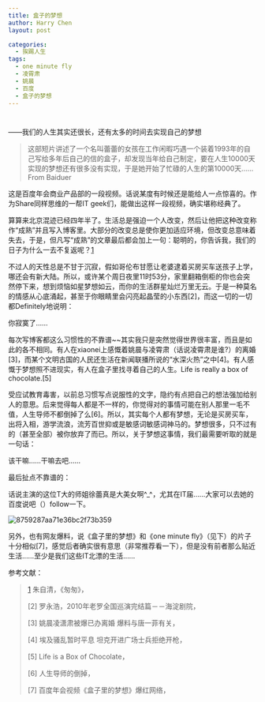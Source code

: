 ```yaml
---
title: 盒子的梦想
author: Harry Chen
layout: post

categories:
  - 挨踢人生
tags:
  - one minute fly
  - 凌霄肃
  - 姚晨
  - 百度
  - 盒子的梦想
---
```

# 

——我们的人生其实还很长，还有太多的时间去实现自己的梦想

> 这部短片讲述了一个名叫蕾蕾的女孩在工作闲暇巧遇一个装着1993年的自己写给多年后自己的信的盒子，却发现当年给自己制定，要在人生10000天实现的梦想还有很多没有实现，于是她开始了忙碌的人生的第10000天……From Baiduer

这是百度年会商业产品部的一段视频。话说某度有时候还是能给人一点惊喜的。作为Share同样思维的一帮IT geek们，能做出这样一段视频，确实堪称经典了。

算算来北京混迹已经四年半了。生活总是强迫一个人改变，然后让他把这种改变称作“成熟”并且写入博客里。大部分的改变总是使你更加适应环境，但改变总意味着失去，于是，但凡写“成熟”的文章最后都会加上一句：聪明的，你告诉我，我们的日子为什么一去不复返呢？[1]

不过人的天性总是不甘于沉寂，假如哥伦布甘愿让老婆逮着买房买车送孩子上学，哪还会有新大陆。所以，或许某个周日夜里11时53分，家里翻箱倒柜的你也会突然停下来，想到烦恼如星梦想如云，而你的生活群星灿烂万里无云。于是一种莫名的情感从心底涌起，甚至于你眼睛里会闪亮起晶莹的小东西[2]，而这一切的一切都Definitely地说明：

你寂寞了……

每次写博客都这么习惯性的不靠谱~~其实我只是突然觉得世界很丰富，而且是如此的各不相同。有人在xiaonei上感慨着姚晨与凌霄肃（话说凌霄肃是谁?）的离婚[3]，而某个文明古国的人民还生活在新闻联播所说的“水深火热”之中[4]。有人感慨于梦想照不进现实，有人在盒子里找寻着自己的人生。Life is really a box of chocolate.[5]

受应试教育毒害，以前总习惯写点说服性的文字，隐约有点把自己的想法强加给别人的意思。后来觉得每人都是不一样的，你觉得对的事情可能在别人那里一毛不值，人生导师不都倒掉了么[6]。所以，其实每个人都有梦想，无论是买房买车，出将入相，游学流浪，流芳百世抑或是敏感词敏感词神马的。梦想很多，只不过有的（甚至全部）被你放弃了而已。所以，关于梦想这事情，我们最需要听取的就是一句话：

该干嘛……干嘛去吧……

最后扯点不靠谱的：

话说主演的这位T大的师姐徐蕾真是大美女啊^_^，尤其在IT届……大家可以去她的百度说吧（）follow一下。

![8759287aa71e36bc2f73b359][1]

另外，也有网友爆料，说《盒子里的梦想》和《one minute fly》（见下）的片子十分相似[7]，感觉后者确实很有意思（非常推荐看一下），但是没有前者那么贴近生活……至少是我们这些IT北漂的生活……

参考文献：

> [1] 朱自清，《匆匆》，
>
> 
>
> [2] 罗永浩，2010年老罗全国巡演完结篇－－海淀剧院，
>
> 
>
> [3] 姚晨凌潇肃被爆已办离婚 爆料与唐一菲有关，
>
> 
>
> [4] 埃及骚乱暂时平息 坦克开进广场士兵拒绝开枪，
>
> 
>
> [5] Life is a Box of Chocolate，
>
> 
>
> [6] 人生导师的倒掉，
>
> 
>
> [7] 百度年会视频《盒子里的梦想》爆红网络，
>
> 

   [1]: http://www.roybit.com/wp-content/uploads/2011/01/8759287aa71e36bc2f73b359_thumb.jpg (8759287aa71e36bc2f73b359)
